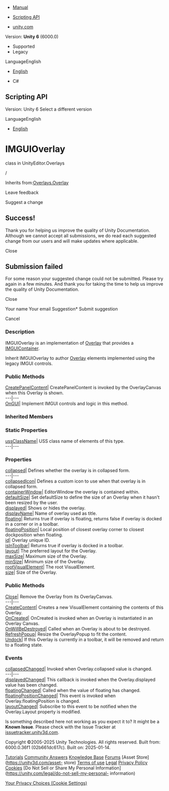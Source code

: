 [ ]()

  * [Manual](../Manual/index.html)
  * [Scripting API](../ScriptReference/index.html)

  * [unity.com](https://unity.com/)

Version: **Unity 6** (6000.0)

  * Supported
  * Legacy

LanguageEnglish

  * [English]()

  * C#

[ ](https://docs.unity3d.com)

## Scripting API

Version: Unity 6 Select a different version

LanguageEnglish

  * [English]()

# IMGUIOverlay

class in UnityEditor.Overlays

/

Inherits from:[Overlays.Overlay](Overlays.Overlay.html)

Leave feedback

Suggest a change

## Success!

Thank you for helping us improve the quality of Unity Documentation. Although
we cannot accept all submissions, we do read each suggested change from our
users and will make updates where applicable.

Close

## Submission failed

For some reason your suggested change could not be submitted. Please <a>try
again</a> in a few minutes. And thank you for taking the time to help us
improve the quality of Unity Documentation.

Close

Your name Your email Suggestion* Submit suggestion

Cancel

[ ]()

### Description

IMGUIOverlay is an implementation of [Overlay](Overlays.Overlay.html) that
provides a [IMGUIContainer](UIElements.IMGUIContainer.html).

Inherit IMGUIOverlay to author [Overlay](Overlays.Overlay.html) elements
implemented using the legacy IMGUI controls.

### Public Methods

[CreatePanelContent](Overlays.IMGUIOverlay.CreatePanelContent.html)|
CreatePanelContent is invoked by the OverlayCanvas when this Overlay is shown.  
---|---  
[OnGUI](Overlays.IMGUIOverlay.OnGUI.html)| Implement IMGUI controls and logic
in this method.  
  
### Inherited Members

### Static Properties

[ussClassName](Overlays.Overlay-ussClassName.html)| USS class name of elements
of this type.  
---|---  
  
### Properties

[collapsed](Overlays.Overlay-collapsed.html)| Defines whether the overlay is
in collapsed form.  
---|---  
[collapsedIcon](Overlays.Overlay-collapsedIcon.html)| Defines a custom icon to
use when that overlay is in collapsed form.  
[containerWindow](Overlays.Overlay-containerWindow.html)| EditorWindow the
overlay is contained within.  
[defaultSize](Overlays.Overlay-defaultSize.html)| Set defaultSize to define
the size of an Overlay when it hasn't been resized by the user.  
[displayed](Overlays.Overlay-displayed.html)| Shows or hides the overlay.  
[displayName](Overlays.Overlay-displayName.html)| Name of overlay used as
title.  
[floating](Overlays.Overlay-floating.html)| Returns true if overlay is
floating, returns false if overlay is docked in a corner or in a toolbar.  
[floatingPosition](Overlays.Overlay-floatingPosition.html)| Local position of
closest overlay corner to closest dockposition when floating.  
[id](Overlays.Overlay-id.html)| Overlay unique ID.  
[isInToolbar](Overlays.Overlay-isInToolbar.html)| Returns true if overlay is
docked in a toolbar.  
[layout](Overlays.Overlay-layout.html)| The preferred layout for the Overlay.  
[maxSize](Overlays.Overlay-maxSize.html)| Maximum size of the Overlay.  
[minSize](Overlays.Overlay-minSize.html)| Minimum size of the Overlay.  
[rootVisualElement](Overlays.Overlay-rootVisualElement.html)| The root
VisualElement.  
[size](Overlays.Overlay-size.html)| Size of the Overlay.  
  
### Public Methods

[Close](Overlays.Overlay.Close.html)| Remove the Overlay from its
OverlayCanvas.  
---|---  
[CreateContent](Overlays.Overlay.CreateContent.html)| Creates a new
VisualElement containing the contents of this Overlay.  
[OnCreated](Overlays.Overlay.OnCreated.html)| OnCreated is invoked when an
Overlay is instantiated in an Overlay Canvas.  
[OnWillBeDestroyed](Overlays.Overlay.OnWillBeDestroyed.html)| Called when an
Overlay is about to be destroyed.  
[RefreshPopup](Overlays.Overlay.RefreshPopup.html)| Resize the OverlayPopup to
fit the content.  
[Undock](Overlays.Overlay.Undock.html)| If this Overlay is currently in a
toolbar, it will be removed and return to a floating state.  
  
### Events

[collapsedChanged](Overlays.Overlay-collapsedChanged.html)| Invoked when
Overlay.collapsed value is changed.  
---|---  
[displayedChanged](Overlays.Overlay-displayedChanged.html)| This callback is
invoked when the Overlay.displayed value has been changed.  
[floatingChanged](Overlays.Overlay-floatingChanged.html)| Called when the
value of floating has changed.  
[floatingPositionChanged](Overlays.Overlay-floatingPositionChanged.html)| This
event is invoked when Overlay.floatingPosition is changed.  
[layoutChanged](Overlays.Overlay-layoutChanged.html)| Subscribe to this event
to be notified when the Overlay.Layout property is modified.  
  
Is something described here not working as you expect it to? It might be a
**Known Issue**. Please check with the Issue Tracker at
[issuetracker.unity3d.com](https://issuetracker.unity3d.com).

Copyright ©2005-2025 Unity Technologies. All rights reserved. Built from:
6000.0.36f1 (02b661dc617c). Built on: 2025-01-14.

[Tutorials](https://unity3d.com/learn) [Community
Answers](https://answers.unity3d.com) [Knowledge
Base](https://support.unity3d.com/hc/en-us)
[Forums](https://forum.unity3d.com) [Asset Store](https://unity3d.com/asset-
store) [Terms of use](https://docs.unity3d.com/Manual/TermsOfUse.html)
[Legal](https://unity.com/legal) [Privacy
Policy](https://unity.com/legal/privacy-policy)
[Cookies](https://unity.com/legal/cookie-policy) [Do Not Sell or Share My
Personal Information](https://unity.com/legal/do-not-sell-my-personal-
information)

[Your Privacy Choices (Cookie Settings)](javascript:void\(0\);)

